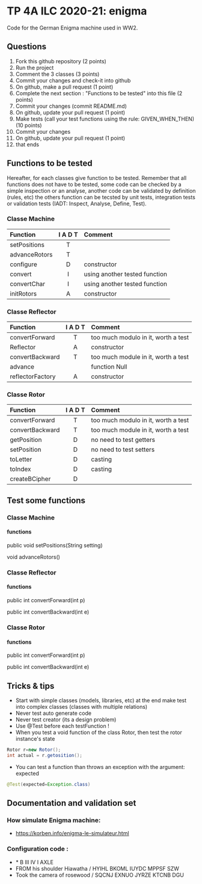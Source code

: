 # TP 4A ILC 2020-21: enigma
Code for the German Enigma machine used in WW2.

## Questions
1. Fork this github repository  (2 points)
2. Run the project
3. Comment the 3 classes (3 points)
4. Commit your changes and check-it into github
5. On github, make a pull request (1 point)
6. Complete the next section : "Functions to be tested" into this file (2 points)
7. Commit your changes (commit README.md)
8. On github, update your pull request (1 point)
9. Make tests (call your test functions using the rule: GIVEN_WHEN_THEN) (10 points)
10. Commit your changes
11. On github, update your pull request (1 point)
12. that ends

## Functions to be tested
Hereafter, for each classes give function to be tested. Remember that all functions does not have to be tested, some code can be checked by a simple inspection or an analyse, another code can be validated by definition (rules, etc) the others function can be tecsted by unit tests, integration tests or validation tests (IADT: Inspect, Analyse, Define, Test).

### Classe Machine

| Function      |     I A D T     |        Comment |
| :------------ | :-------------: | :------------- |
| setPositions  | T |  |
| advanceRotors  | T |  |
| configure  | D | constructor |
| convert  | I | using another tested function |
| convertChar  | I | using another tested function |
| initRotors | A | constructor |

### Classe Reflector

| Function      |     I A D T     |        Comment |
| :------------ | :-------------: | :------------- |
| convertForward  | T | too much modulo in it, worth a test |
| Reflector  | A | constructor |
| convertBackward  | T | too much module in it, worth a test |
| advance  |  | function Null |
| reflectorFactory  | A | constructor |

### Classe Rotor

| Function      |     I A D T     |        Comment |
| :------------ | :-------------: | :------------- |
| convertForward  | T | too much modulo in it, worth a test |
| convertBackward  | T | too much module in it, worth a test |
| getPosition  | D | no need to test getters |
| setPosition  | D | no need to test setters |
| toLetter  | D | casting |
| toIndex | D | casting |
| createBCipher | D | |

## Test some functions

### Classe Machine
#### functions

public void setPositions(String setting)

void advanceRotors()

### Classe Reflector
#### functions

public int convertForward(int p)

public int convertBackward(int e)

### Classe Rotor
#### functions

public int convertForward(int p)

public int convertBackward(int e)

## Tricks & tips

- Start with simple classes (models, libraries, etc) at the end make test into complex classes (classes with multiple relations)
- Never test auto generate code
- Never test creator (its a design problem)
- Use @Test before each testFunction !
- When you test a void function of the class Rotor, then test the rotor instance's state
```Java
Rotor r=new Rotor();
int actual = r.getosition();
```
- You can test a function than throws an exception with the argument: expected
```Java
@Test(expected=Exception.class)
```
## Documentation and validation set
### How simulate Enigma machine:
- https://korben.info/enigma-le-simulateur.html
### Configuration code :
- \* B III IV I AXLE
- FROM his shoulder Hiawatha / HYIHL BKOML IUYDC MPPSF SZW
- Took the camera of rosewood / SQCNJ EXNUO JYRZE KTCNB DGU



 